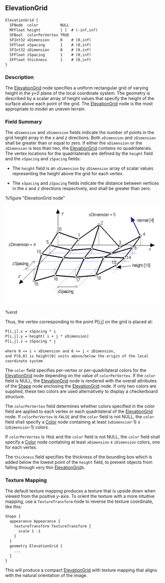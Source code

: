 ## ElevationGrid

```
ElevationGrid {
  SFNode  color          NULL
  MFFloat height         [ ]  # (-inf,inf)
  SFBool  colorPerVertex TRUE
  SFInt32 xDimension     0    # [0,inf)
  SFFloat xSpacing       1    # (0,inf)
  SFInt32 zDimension     0    # [0,inf)
  SFFloat zSpacing       1    # (0,inf)
  SFFloat thickness      1    # [0,inf)
}
```

### Description

The [ElevationGrid](#elevationgrid) node specifies a uniform rectangular grid of varying height in the *y=0* plane of the local coordinate system.
The geometry is described by a scalar array of height values that specify the height of the surface above each point of the grid.
The [ElevationGrid](#elevationgrid) node is the most appropriate to model an uneven terrain.

### Field Summary

The `xDimension` and `zDimension` fields indicate the number of points in the grid height array in the *x* and *z* directions.
Both `xDimension` and `zDimension` shall be greater than or equal to zero.
If either the `xDimension` or the `zDimension` is less than two, the [ElevationGrid](#elevationgrid) contains no quadrilaterals.
The vertex locations for the quadrilaterals are defined by the `height` field and the `xSpacing` and `zSpacing` fields:

- The `height` field is an `xDimension` by `zDimension` array of scalar values
representing the height above the grid for each vertex.

- The `xSpacing` and `zSpacing` fields indicate the distance between vertices in
the *x* and *z* directions respectively, and shall be greater than zero.

%figure "ElevationGrid node"

![elevation_grid.png](images/elevation_grid.png)

%end

Thus, the vertex corresponding to the point P[i,j] on the grid is placed at:

```
P[i,j].x = xSpacing * i
P[i,j].y = height[ i + j * xDimension]
P[i,j].z = zSpacing * j

where 0 <= i < xDimension and 0 <= j < zDimension,
and P[0,0] is height[0] units above/below the origin of the local
coordinate system
```

The `color` field specifies per-vertex or per-quadrilateral colors for the [ElevationGrid](#elevationgrid) node depending on the value of `colorPerVertex`.
If the `color` field is NULL, the [ElevationGrid](#elevationgrid) node is rendered with the overall attributes of the [Shape](shape.md) node enclosing the [ElevationGrid](#elevationgrid) node.
If only two colors are supplied, these two colors are used alternatively to display a checkerboard structure.

The `colorPerVertex` field determines whether colors specified in the color field are applied to each vertex or each quadrilateral of the [ElevationGrid](#elevationgrid) node.
If `colorPerVertex` is `FALSE` and the `color` field is not NULL, the `color` field shall specify a [Color](color.md) node containing at least (`xDimension`-1) x (`zDimension`-1) colors.

If `colorPerVertex` is `TRUE` and the `color` field is not NULL, the `color` field shall specify a [Color](color.md) node containing at least `xDimension` x `zDimension` colors, one for each vertex.

The `thickness` field specifies the thickness of the bounding box which is added below the lowest point of the `height` field, to prevent objects from falling through very thin [ElevationGrid](#elevationgrid)s.

### Texture Mapping

The default texture mapping produces a texture that is upside down when viewed from the positive *y*-axis.
To orient the texture with a more intuitive mapping, use a `TextureTransform` node to reverse the texture coordinate, like this:

```
Shape {
  appearance Appearance {
    textureTransform TextureTransform {
      scale 1 -1
    }
  }
  geometry ElevationGrid {
    ...
  }
}
```

This will produce a compact [ElevationGrid](#elevationgrid) with texture mapping that aligns with the natural orientation of the image.
